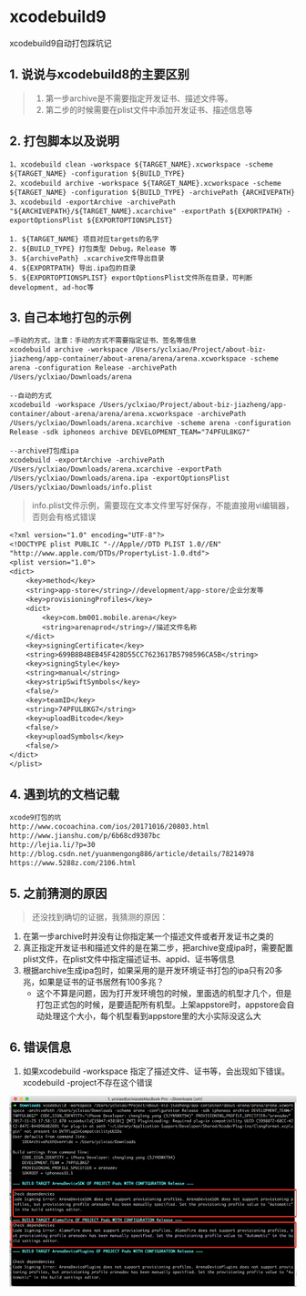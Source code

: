 # xcodebuild9
xcodebuild9自动打包踩坑记

## 1. 说说与xcodebuild8的主要区别
> 1. 第一步archive是不需要指定开发证书、描述文件等。
> 2. 第二步的时候需要在plist文件中添加开发证书、描述信息等

## 2. 打包脚本以及说明
```
1、xcodebuild clean -workspace ${TARGET_NAME}.xcworkspace -scheme ${TARGET_NAME} -configuration ${BUILD_TYPE}
2、xcodebuild archive -workspace ${TARGET_NAME}.xcworkspace -scheme ${TARGET_NAME} -configuration ${BUILD_TYPE} -archivePath {ARCHIVEPATH}
3、xcodebuild -exportArchive -archivePath "${ARCHIVEPATH}/${TARGET_NAME}.xcarchive" -exportPath ${EXPORTPATH} -exportOptionsPlist ${EXPORTOPTIONSPLIST}

1. ${TARGET_NAME} 项目对应targets的名字
2. ${BUILD_TYPE} 打包类型 Debug，Release 等
3. ${archivePath} .xcarchive文件导出目录
4. ${EXPORTPATH} 导出.ipa包的目录
5. ${EXPORTOPTIONSPLIST} exportOptionsPlist文件所在目录，可判断development, ad-hoc等
```

## 3. 自己本地打包的示例
```
—手动的方式，注意：手动的方式不需要指定证书、签名等信息
xcodebuild archive -workspace /Users/yclxiao/Project/about-biz-jiazheng/app-container/about-arena/arena/arena.xcworkspace -scheme arena -configuration Release -archivePath /Users/yclxiao/Downloads/arena

--自动的方式
xcodebuild -workspace /Users/yclxiao/Project/about-biz-jiazheng/app-container/about-arena/arena/arena.xcworkspace -archivePath /Users/yclxiao/Downloads/arena.xcarchive -scheme arena -configuration Release -sdk iphoneos archive DEVELOPMENT_TEAM="74PFUL8KG7"

--archive打包成ipa
xcodebuild -exportArchive -archivePath /Users/yclxiao/Downloads/arena.xcarchive -exportPath /Users/yclxiao/Downloads/arena.ipa -exportOptionsPlist /Users/yclxiao/Downloads/info.plist
```

> info.plist文件示例，需要现在文本文件里写好保存，不能直接用vi编辑器，否则会有格式错误

```plist
<?xml version="1.0" encoding="UTF-8"?>
<!DOCTYPE plist PUBLIC "-//Apple//DTD PLIST 1.0//EN" "http://www.apple.com/DTDs/PropertyList-1.0.dtd">
<plist version="1.0">
<dict>
    <key>method</key>
    <string>app-store</string>//development/app-store/企业分发等
    <key>provisioningProfiles</key>
    <dict>
        <key>com.bm001.mobile.arena</key>
        <string>arenaprod</string>//描述文件名称
    </dict>
    <key>signingCertificate</key>
    <string>699B8B4BEB45F428D55CC7623617B5798596CA5B</string>
    <key>signingStyle</key>
    <string>manual</string>
    <key>stripSwiftSymbols</key>
    <false/>
    <key>teamID</key>
    <string>74PFUL8KG7</string>
    <key>uploadBitcode</key>
    <false/>
    <key>uploadSymbols</key>
    <false/>
</dict>
</plist>
```

## 4. 遇到坑的文档记载
```
xcode9打包的坑
http://www.cocoachina.com/ios/20171016/20803.html
http://www.jianshu.com/p/6b68cd9307bc
http://lejia.li/?p=30
http://blog.csdn.net/yuanmengong886/article/details/78214978
https://www.5288z.com/2106.html
```

## 5. 之前猜测的原因
> 还没找到确切的证据，我猜测的原因：
> 
1. 在第一步archive时并没有让你指定某一个描述文件或者开发证书之类的
2. 真正指定开发证书和描述文件的是在第二步，把archive变成ipa时，需要配置plist文件，在plist文件中指定描述证书、appid、证书等信息
3. 根据archive生成ipa包时，如果采用的是开发环境证书打包的ipa只有20多兆，如果是证书的证书居然有100多兆？
	* 这个不算是问题，因为打开发环境包的时候，里面选的机型才几个，但是打包正式包的时候，是要适配所有机型。上架appstore时，appstore会自动处理这个大小，每个机型看到appstore里的大小实际没这么大
	
	
## 6. 错误信息
1. 如果xcodebuild -workspace 指定了描述文件、证书等，会出现如下错误。xcodebuild -project不存在这个错误
<img src="./images/2.png" />